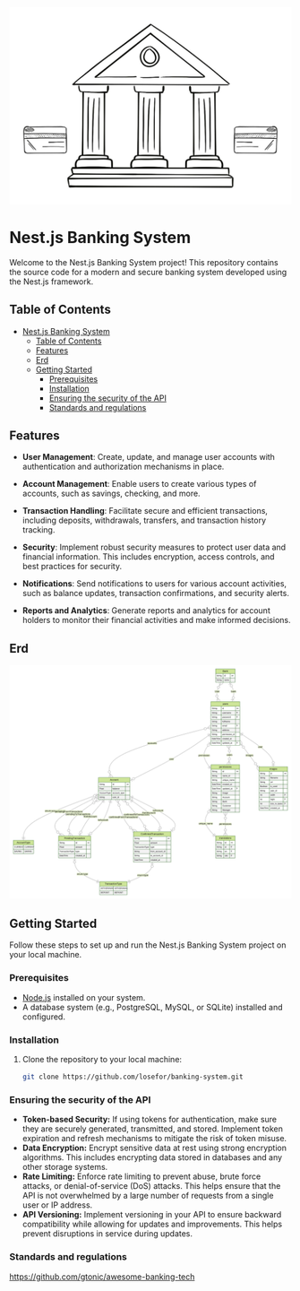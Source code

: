 
![bank](./docs/assets/bank.jpg)

# Nest.js Banking System

Welcome to the Nest.js Banking System project! This repository contains the source code for a modern and secure banking system developed using the Nest.js framework.

## Table of Contents

- [Nest.js Banking System](#nestjs-banking-system)
  - [Table of Contents](#table-of-contents)
  - [Features](#features)
  - [Erd](#erd)
  - [Getting Started](#getting-started)
    - [Prerequisites](#prerequisites)
    - [Installation](#installation)
    - [Ensuring the security of the API](#ensuring-the-security-of-the-api)
    - [Standards and regulations](#standards-and-regulations)


## Features


- **User Management**: Create, update, and manage user accounts with authentication and authorization mechanisms in place.

- **Account Management**: Enable users to create various types of accounts, such as savings, checking, and more.

- **Transaction Handling**: Facilitate secure and efficient transactions, including deposits, withdrawals, transfers, and transaction history tracking.

- **Security**: Implement robust security measures to protect user data and financial information. This includes encryption, access controls, and best practices for security.

- **Notifications**: Send notifications to users for various account activities, such as balance updates, transaction confirmations, and security alerts.

- **Reports and Analytics**: Generate reports and analytics for account holders to monitor their financial activities and make informed decisions.

## Erd
![bank](./src/prisma/generated-erd.svg)


## Getting Started

Follow these steps to set up and run the Nest.js Banking System project on your local machine.

### Prerequisites

- [Node.js](https://nodejs.org/) installed on your system.
- A database system (e.g., PostgreSQL, MySQL, or SQLite) installed and configured.

### Installation

1. Clone the repository to your local machine:

   ```bash
   git clone https://github.com/losefor/banking-system.git

###  Ensuring the security of the API
- **Token-based Security:** If using tokens for authentication, make sure they are securely generated, transmitted, and stored. Implement token expiration and refresh mechanisms to mitigate the risk of token misuse.
- **Data Encryption:** Encrypt sensitive data at rest using strong encryption algorithms. This includes encrypting data stored in databases and any other storage systems.
- **Rate Limiting:** Enforce rate limiting to prevent abuse, brute force attacks, or denial-of-service (DoS) attacks. This helps ensure that the API is not overwhelmed by a large number of requests from a single user or IP address.
- **API Versioning:** Implement versioning in your API to ensure backward compatibility while allowing for updates and improvements. This helps prevent disruptions in service during updates.

### Standards and regulations 
https://github.com/gtonic/awesome-banking-tech